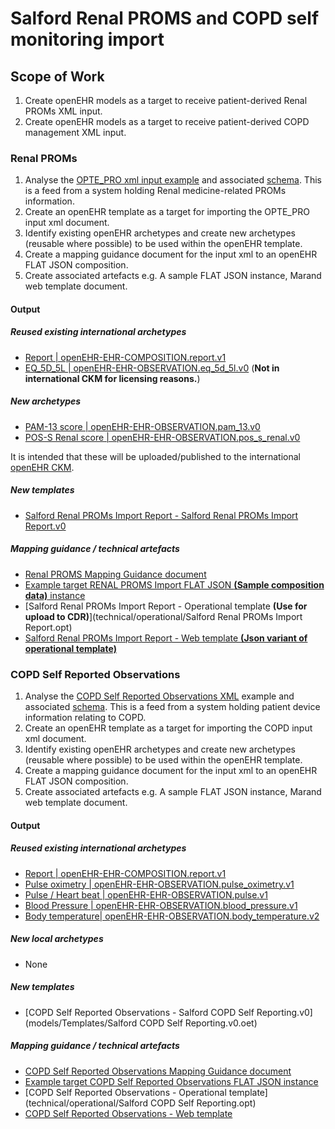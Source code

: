 # Salford Renal PROMS and COPD self monitoring import

## Scope of Work

1. Create openEHR models as a target to receive patient-derived Renal PROMs XML input.
2. Create openEHR models as a target to receive patient-derived COPD management XML input.


### Renal PROMs

1. Analyse the [OPTE_PRO xml input example](technical/mappings/renal/OPTE_PRO_anon_survey.xml) and associated [schema](technical/mappings/renal/Survey.xsd). This is a feed from a system holding Renal medicine-related PROMs information.
2. Create an openEHR template as a target for importing the OPTE_PRO input xml document.
3. Identify existing openEHR archetypes and create new archetypes (reusable where possible) to be used within the openEHR template.
4. Create a mapping guidance document for the input xml to an openEHR FLAT JSON composition.
5. Create associated artefacts e.g. A sample FLAT JSON instance, Marand web template document.

#### Output

##### Reused existing international archetypes
  -  [Report | openEHR-EHR-COMPOSITION.report.v1](models/CKM/remote/org.openehr/archetypes/composition/openEHR-EHR-COMPOSITION.report.v1.adl)
  - [EQ_5D_5L | openEHR-EHR-OBSERVATION.eq_5d_5l.v0](models/local/archetypes/entry/observation/openEHR-EHR-OBSERVATION.eq_5d_5l.v0.adl) (**Not in international CKM for licensing reasons.**)

##### New archetypes
  - [PAM-13 score | openEHR-EHR-OBSERVATION.pam_13.v0](models/local/archetypes/entry/observation/openEHR-EHR-OBSERVATION.pam_13.v0.adl)
  - [POS-S Renal score | openEHR-EHR-OBSERVATION.pos_s_renal.v0](models/local/archetypes/entry/observation/openEHR-EHR-OBSERVATION.pos_s_renal.v0.adl)

It is intended that these will be uploaded/published to the international [openEHR CKM](openehr.org/ckm).

##### New templates
  -  [Salford Renal PROMs Import Report - Salford Renal PROMs Import Report.v0]()

##### Mapping guidance / technical artefacts

- [Renal PROMS Mapping Guidance document](technical/mappings/renal/OPTE_PRO_anon_survey_mapping.md)
- [Example target RENAL PROMS Import FLAT JSON **(Sample composition data)** instance](technical/instance/Salford_Renal_PROMS_FLAT_1.json)
- [Salford Renal PROMs Import Report - Operational template **(Use for upload to CDR)**](technical/operational/Salford Renal PROMs Import Report.opt)
- [Salford Renal PROMs Import Report - Web template **(Json variant of operational template)**](technical/web_template/Salford_Renal_PROMS__import_template.json)


### COPD Self Reported Observations

1. Analyse the [COPD Self Reported Observations XML](technical/mappings/copd/XML-Example-PMS.TXT) example and associated [schema](technical/mappings/copd/XSD-Example-PMS.txt). This is a feed from a system holding patient device information relating to COPD.
2. Create an openEHR template as a target for importing the COPD input xml document.
3. Identify existing openEHR archetypes and create new archetypes (reusable where possible) to be used within the openEHR template.
4. Create a mapping guidance document for the input xml to an openEHR FLAT JSON composition.
5. Create associated artefacts e.g. A sample FLAT JSON instance, Marand web template document.

#### Output

##### Reused existing international archetypes
  - [Report | openEHR-EHR-COMPOSITION.report.v1](models/CKM/remote/org.openehr/archetypes/composition/openEHR-EHR-COMPOSITION.report.v1.adl)
  - [Pulse oximetry | openEHR-EHR-OBSERVATION.pulse_oximetry.v1](models/CKM/remote/org.openehr/archetypes/entry/observation/openEHR-EHR-OBSERVATION.pulse_oximetry.v1.adl)
  - [Pulse / Heart beat | openEHR-EHR-OBSERVATION.pulse.v1](models/CKM/remote/org.openehr/archetypes/entry/observation/openEHR-EHR-OBSERVATION.pulse.v1.adl)
  - [Blood Pressure | openEHR-EHR-OBSERVATION.blood_pressure.v1](models/CKM/remote/org.openehr/archetypes/entry/observation/openEHR-EHR-OBSERVATION.blood_pressure.v1.adl)
  - [Body temperature| openEHR-EHR-OBSERVATION.body_temperature.v2](models/CKM/remote/org.openehr/archetypes/entry/observation/openEHR-EHR-OBSERVATION.body_temperature.v2.adl)

##### New local archetypes
  - None

##### New templates
  -  [COPD Self Reported Observations - Salford COPD Self Reporting.v0](models/Templates/Salford COPD Self Reporting.v0.oet)

##### Mapping guidance / technical artefacts

- [COPD Self Reported Observations Mapping Guidance document](technical/mappings/copd/COPD_Self_Reporting_mapping.md)
- [Example target COPD Self Reported Observations FLAT JSON instance](technical/instance/Salford_COPD_Self_reporting_FLAT_1.json)
- [COPD Self Reported Observations - Operational template](technical/operational/Salford COPD Self Reporting.opt)
- [COPD Self Reported Observations - Web template](technical/web_template/Salford_COPD_Self_Reporting__import_template.json)
